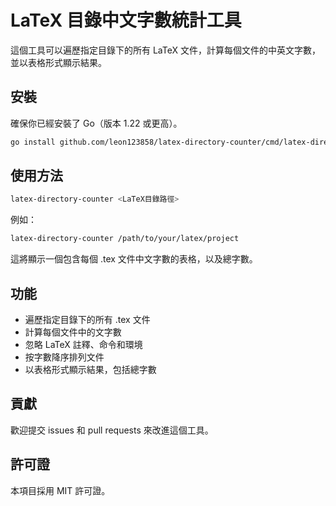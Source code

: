 # LaTeX 目錄中文字數統計工具

這個工具可以遍歷指定目錄下的所有 LaTeX 文件，計算每個文件的中英文字數，並以表格形式顯示結果。

## 安裝

確保你已經安裝了 Go（版本 1.22 或更高）。

```bash
go install github.com/leon123858/latex-directory-counter/cmd/latex-directory-counter@latest
```

## 使用方法

```bash
latex-directory-counter <LaTeX目錄路徑>
```

例如：

```bash
latex-directory-counter /path/to/your/latex/project
```

這將顯示一個包含每個 .tex 文件中文字數的表格，以及總字數。

## 功能

- 遍歷指定目錄下的所有 .tex 文件
- 計算每個文件中的文字數
- 忽略 LaTeX 註釋、命令和環境
- 按字數降序排列文件
- 以表格形式顯示結果，包括總字數

## 貢獻

歡迎提交 issues 和 pull requests 來改進這個工具。

## 許可證

本項目採用 MIT 許可證。